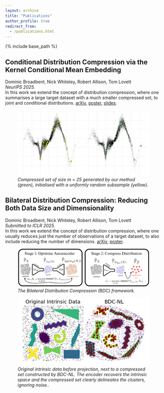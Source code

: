 ```yaml
---
layout: archive
title: "Publications"
author_profile: true
redirect_from:
  - /publications.html
---
```



{% include base_path %}


## Conditional Distribution Compression via the Kernel Conditional Mean Embedding
Dominic Broadbent, Nick Whiteley, Robert Allison, Tom Lovett  
*NeurIPS 2025.*  
In this work we extend the concept of distribution compression, where one summarises a large target dataset with a much smaller compressed set, to joint and conditional distributions. 
[arXiv](https://arxiv.org/abs/2504.10139), 
[poster](/files/conditional_compression_poster.pdf),
[slides](/files/conditional_compression_slides.pdf).

<figure>
  <img src="/images/conditional_compression_picture.png" 
       alt="Compressed set vs random subsample" 
       style="max-width:100%; height:auto;">
  <figcaption>
    <em>Compressed set of size m = 25 generated by our method (green), initialised with a uniformly random subsample (yellow).</em>
  </figcaption>
</figure>


## Bilateral Distribution Compression: Reducing Both Data Size and Dimensionality
Dominic Broadbent, Nick Whiteley, Robert Allison, Tom Lovett  
*Submitted to ICLR 2025.*  
In this work we extend the concept of distribution compression, where one usually reduces just the number of observations of a target dataset, to also include reducing the number of dimensions. 
[arXiv](https://arxiv.org/abs/2509.17543), [poster](/files/bilateral_compression_poster.pdf).

<figure>
  <img src="/images/bilateral_compression_picture_one.png" 
       alt="The Bilateral Distribution Compression (BDC) framework." 
       style="max-width:100%; height:auto;">
  <figcaption>
    <em>The Bilateral Distribution Compression (BDC) framework.</em>
  </figcaption>
</figure>

<figure>
  <img src="/images/bilateral_compression_picture_two.png" 
       alt="Image showing BDC compressed set versus original pre-random projection data." 
       style="max-width:100%; height:auto;">
  <figcaption>
    <em>Original intrinsic data before projection, next to
a compressed set constructed by BDC-NL. The encoder recovers the intrinsic space and the compressed set clearly delineates the clusters, ignoring noise..</em>
  </figcaption>
</figure>




